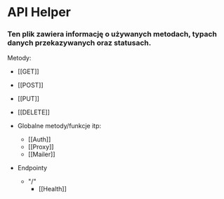 # API Helper
### Ten plik zawiera informację o używanych metodach, typach danych przekazywanych oraz statusach.

Metody:
* [[GET]]
* [[POST]]
* [[PUT]]
* [[DELETE]]

* Globalne metody/funkcje itp:
	* [[Auth]]
	* [[Proxy]]
	* [[Mailer]]
* Endpointy
	* "/"
		* [[Health]]